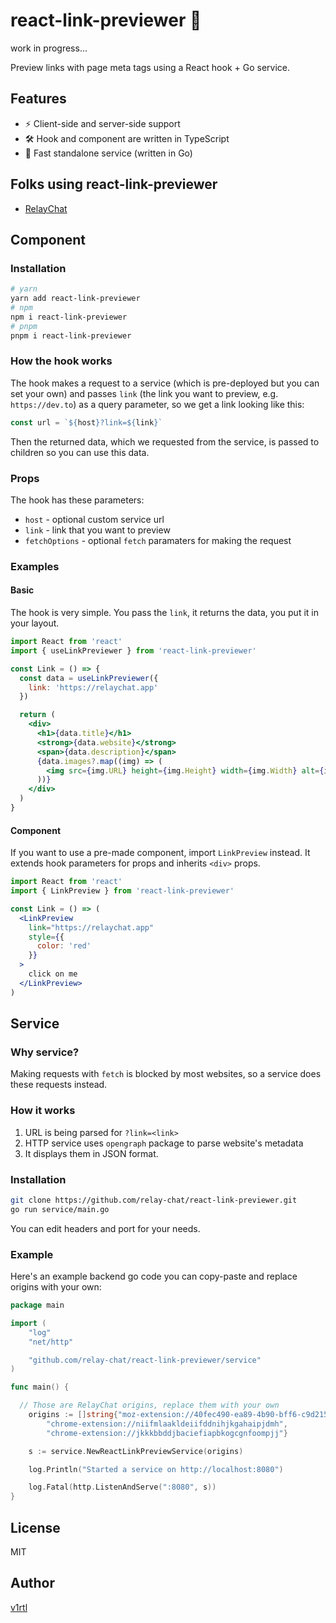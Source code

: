 # react-link-previewer 📰

work in progress...

Preview links with page meta tags using a React hook + Go service.

## Features

- ⚡ Client-side and server-side support
- 🛠️ Hook and component are written in TypeScript
- 🚀 Fast standalone service (written in Go)

## Folks using react-link-previewer

- [RelayChat](https://relaychat.app/)

## Component

### Installation

```sh
# yarn
yarn add react-link-previewer
# npm
npm i react-link-previewer
# pnpm
pnpm i react-link-previewer
```

### How the hook works

The hook makes a request to a service (which is pre-deployed but you can set your own) and passes `link` (the link you want to preview, e.g. `https://dev.to`) as a query parameter, so we get a link looking like this:

```js
const url = `${host}?link=${link}`
```

Then the returned data, which we requested from the service, is passed to children so you can use this data.

### Props

The hook has these parameters:

- `host` - optional custom service url
- `link` - link that you want to preview
- `fetchOptions` - optional `fetch` paramaters for making the request

### Examples

#### Basic

The hook is very simple. You pass the `link`, it returns the data, you put it in your layout.

```jsx
import React from 'react'
import { useLinkPreviewer } from 'react-link-previewer'

const Link = () => {
  const data = useLinkPreviewer({
    link: 'https://relaychat.app'
  })

  return (
    <div>
      <h1>{data.title}</h1>
      <strong>{data.website}</strong>
      <span>{data.description}</span>
      {data.images?.map((img) => (
        <img src={img.URL} height={img.Height} width={img.Width} alt={img.Alt} />
      ))}
    </div>
  )
}
```

#### Component

If you want to use a pre-made component, import `LinkPreview` instead. It extends hook parameters for props and inherits `<div>` props.

```jsx
import React from 'react'
import { LinkPreview } from 'react-link-previewer'

const Link = () => (
  <LinkPreview
    link="https://relaychat.app"
    style={{
      color: 'red'
    }}
  >
    click on me
  </LinkPreview>
)
```

## Service

### Why service?

Making requests with `fetch` is blocked by most websites, so a service does these requests instead.

### How it works

1. URL is being parsed for `?link=<link>`
2. HTTP service uses `opengraph` package to parse website's metadata
3. It displays them in JSON format.

### Installation

```sh
git clone https://github.com/relay-chat/react-link-previewer.git
go run service/main.go
```

You can edit headers and port for your needs.

### Example

Here's an example backend go code you can copy-paste and replace origins with your own:

```go
package main

import (
	"log"
	"net/http"

	"github.com/relay-chat/react-link-previewer/service"
)

func main() {

  // Those are RelayChat origins, replace them with your own
	origins := []string{"moz-extension://40fec490-ea89-4b90-bff6-c9d215f1effd",
		"chrome-extension://niifmlaakldeiifddnihjkgahaipjdmh",
		"chrome-extension://jkkkbbddjbaciefiapbkogcgnfoompjj"}

	s := service.NewReactLinkPreviewService(origins)

	log.Println("Started a service on http://localhost:8080")

	log.Fatal(http.ListenAndServe(":8080", s))
}
```

## License

MIT

## Author

[v1rtl](https://v1rtl.site)
